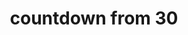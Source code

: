 ---
title: "countdown from 30"
next: "Swift death awaits the first cow that leads a revolt against milking"
type: fragment
tags:
- fragment
- let this fragment grow into something
---